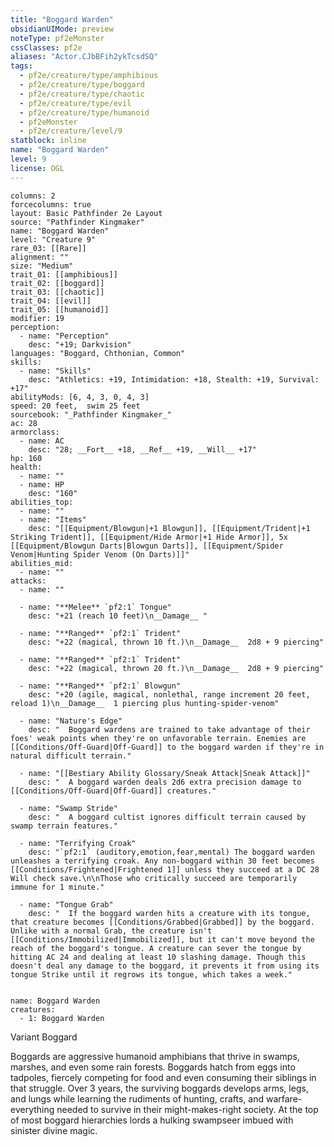 ```yaml
---
title: "Boggard Warden"
obsidianUIMode: preview
noteType: pf2eMonster
cssClasses: pf2e
aliases: "Actor.CJbBFih2ykTcsdSQ" 
tags:
  - pf2e/creature/type/amphibious
  - pf2e/creature/type/boggard
  - pf2e/creature/type/chaotic
  - pf2e/creature/type/evil
  - pf2e/creature/type/humanoid
  - pf2eMonster
  - pf2e/creature/level/9
statblock: inline
name: "Boggard Warden"
level: 9
license: OGL
---
```


```statblock
columns: 2
forcecolumns: true
layout: Basic Pathfinder 2e Layout
source: "Pathfinder Kingmaker"
name: "Boggard Warden"
level: "Creature 9"
rare_03: [[Rare]]
alignment: ""
size: "Medium"
trait_01: [[amphibious]]
trait_02: [[boggard]]
trait_03: [[chaotic]]
trait_04: [[evil]]
trait_05: [[humanoid]]
modifier: 19
perception:
  - name: "Perception"
    desc: "+19; Darkvision"
languages: "Boggard, Chthonian, Common"
skills:
  - name: "Skills"
    desc: "Athletics: +19, Intimidation: +18, Stealth: +19, Survival: +17"
abilityMods: [6, 4, 3, 0, 4, 3]
speed: 20 feet,  swim 25 feet
sourcebook: "_Pathfinder Kingmaker_"
ac: 28
armorclass:
  - name: AC
    desc: "28; __Fort__ +18, __Ref__ +19, __Will__ +17"
hp: 160
health:
  - name: ""
  - name: HP
    desc: "160"
abilities_top:
  - name: ""
  - name: "Items"
    desc: "[[Equipment/Blowgun|+1 Blowgun]], [[Equipment/Trident|+1 Striking Trident]], [[Equipment/Hide Armor|+1 Hide Armor]], 5x [[Equipment/Blowgun Darts|Blowgun Darts]], [[Equipment/Spider Venom|Hunting Spider Venom (On Darts)]]"
abilities_mid:
  - name: ""
attacks:
  - name: ""

  - name: "**Melee** `pf2:1` Tongue"
    desc: "+21 (reach 10 feet)\n__Damage__ "

  - name: "**Ranged** `pf2:1` Trident"
    desc: "+22 (magical, thrown 10 ft.)\n__Damage__  2d8 + 9 piercing"

  - name: "**Ranged** `pf2:1` Trident"
    desc: "+22 (magical, thrown 20 ft.)\n__Damage__  2d8 + 9 piercing"

  - name: "**Ranged** `pf2:1` Blowgun"
    desc: "+20 (agile, magical, nonlethal, range increment 20 feet, reload 1)\n__Damage__  1 piercing plus hunting-spider-venom"

  - name: "Nature's Edge"
    desc: "  Boggard wardens are trained to take advantage of their foes' weak points when they're on unfavorable terrain. Enemies are [[Conditions/Off-Guard|Off-Guard]] to the boggard warden if they're in natural difficult terrain."

  - name: "[[Bestiary Ability Glossary/Sneak Attack|Sneak Attack]]"
    desc: "  A boggard warden deals 2d6 extra precision damage to [[Conditions/Off-Guard|Off-Guard]] creatures."

  - name: "Swamp Stride"
    desc: "  A boggard cultist ignores difficult terrain caused by swamp terrain features."

  - name: "Terrifying Croak"
    desc: "`pf2:1` (auditory,emotion,fear,mental) The boggard warden unleashes a terrifying croak. Any non-boggard within 30 feet becomes [[Conditions/Frightened|Frightened 1]] unless they succeed at a DC 28 Will check save.\n\nThose who critically succeed are temporarily immune for 1 minute."

  - name: "Tongue Grab"
    desc: "  If the boggard warden hits a creature with its tongue, that creature becomes [[Conditions/Grabbed|Grabbed]] by the boggard. Unlike with a normal Grab, the creature isn't [[Conditions/Immobilized|Immobilized]], but it can't move beyond the reach of the boggard's tongue. A creature can sever the tongue by hitting AC 24 and dealing at least 10 slashing damage. Though this doesn't deal any damage to the boggard, it prevents it from using its tongue Strike until it regrows its tongue, which takes a week."
 
```

```encounter-table
name: Boggard Warden
creatures:
  - 1: Boggard Warden
```


Variant Boggard

Boggards are aggressive humanoid amphibians that thrive in swamps, marshes, and even some rain forests. Boggards hatch from eggs into tadpoles, fiercely competing for food and even consuming their siblings in that struggle. Over 3 years, the surviving boggards develops arms, legs, and lungs while learning the rudiments of hunting, crafts, and warfare-everything needed to survive in their might-makes-right society. At the top of most boggard hierarchies lords a hulking swampseer imbued with sinister divine magic.
